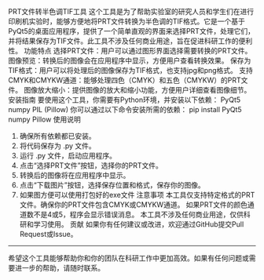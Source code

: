 PRT文件转半色调TIF工具
这个工具是为了帮助实验室的研究人员和学生们在进行印刷机实验时，能够方便地将PRT文件转换为半色调的TIF格式。它是一个基于PyQt5的桌面应用程序，提供了一个简单直观的界面来选择PRT文件，处理它们，并将结果保存为TIF文件。此工具不涉及任何商业用途，旨在促进科研工作的便利性。
功能特点
选择PRT文件：用户可以通过图形界面选择需要转换的PRT文件。
图像预览：转换后的图像会在应用程序中显示，方便用户查看转换效果。
保存为TIF格式：用户可以将处理后的图像保存为TIF格式，也支持jpg和png格式。
支持CMYK和CMYKW通道：能够处理四色（CMYK）和五色（CMYKW）的PRT文件。
图像放大缩小：提供图像的放大和缩小功能，方便用户详细查看图像细节。
安装指南
要使用这个工具，你需要有Python环境，并安装以下依赖：
PyQt5
numpy
PIL (Pillow)
你可以通过以下命令安装所需的依赖：
pip install PyQt5 numpy Pillow
使用说明
1. 确保所有依赖都已安装。
2. 将代码保存为 .py 文件。
3. 运行 .py 文件，启动应用程序。
4. 点击“选择PRT文件”按钮，选择你的PRT文件。
5. 转换后的图像将在应用程序中显示。
6. 点击“下载图片”按钮，选择保存位置和格式，保存你的图像。
7. 如果图方便可以使用打包好的exe文件
注意事项
本工具仅支持特定格式的PRT文件。确保你的PRT文件包含CMYK或CMYKW通道。
如果PRT文件的颜色通道数不是4或5，程序会显示错误消息。
本工具不涉及任何商业用途，仅供科研和学习使用。
贡献
如果你有任何建议或改进，欢迎通过GitHub提交Pull Request或Issue。
---
希望这个工具能够帮助你和你的团队在科研工作中更加高效。如果有任何问题或需要进一步的帮助，请随时联系。
